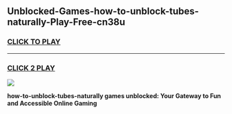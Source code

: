 
## Unblocked-Games-how-to-unblock-tubes-naturally-Play-Free-cn38u
<h3>
<a href="https://premium76.site?title=how-to-unblock-tubes-naturally&ref=10A">CLICK TO PLAY</a></h3>
<hr>

<h3>
<a href="https://premium76.site?title=how-to-unblock-tubes-naturally&ref=10A">CLICK 2 PLAY</a>
  
</h3>

<a href="https://premium76.site?title=how-to-unblock-tubes-naturally&ref=10A"><img src="https://clearcache.store/games.png"></a>


**how-to-unblock-tubes-naturally games unblocked: Your Gateway to Fun and Accessible Online Gaming**
